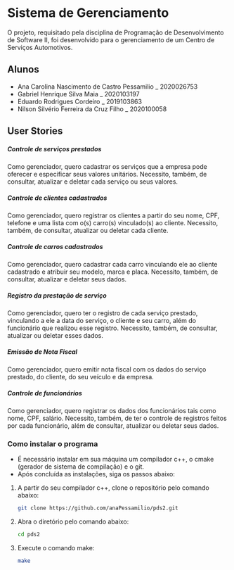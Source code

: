 # Sistema de Gerenciamento
O projeto, requisitado pela disciplina de Programação de Desenvolvimento de Software II, foi desenvolvido para o gerenciamento de um Centro de Serviços Automotivos.

## Alunos
- Ana Carolina Nascimento de Castro Pessamilio _ 2020026753
- Gabriel Henrique Silva Maia _ 2020103197
- Eduardo Rodrigues Cordeiro _ 2019103863
- Nilson Silvério Ferreira da Cruz Filho _ 2020100058

## User Stories
##### Controle de serviços prestados
Como gerenciador, quero cadastrar os serviços que a empresa pode oferecer e especificar seus valores unitários. Necessito, também, de consultar, atualizar e deletar cada serviço ou seus valores.

##### Controle de clientes cadastrados
Como gerenciador, quero registrar os clientes a partir do seu nome, CPF, telefone e uma lista com o(s) carro(s) vinculado(s) ao cliente. Necessito, também, de consultar, atualizar ou deletar cada cliente.

##### Controle de carros cadastrados
Como gerenciador, quero cadastrar cada carro vinculando ele ao cliente cadastrado e atribuir seu modelo, marca e placa. Necessito, também, de consultar, atualizar e deletar seus dados. 

##### Registro da prestação de serviço
Como gerenciador, quero ter o registro de cada serviço prestado, vinculando a ele a data do serviço, o cliente e seu carro, além do funcionário que realizou esse registro. Necessito, também, de consultar, atualizar ou deletar esses dados.

##### Emissão de Nota Fiscal
Como gerenciador, quero emitir nota fiscal com os dados do serviço prestado, do cliente, do seu veículo e da empresa.

##### Controle de funcionários
Como gerenciador, quero registrar os dados dos funcionários tais como nome, CPF, salário. Necessito, também, de ter o controle de registros feitos por cada funcionário, além de consultar, atualizar ou deletar seus dados.

### Como instalar o programa

- É necessário instalar em sua máquina um compilador c++, o cmake (gerador de sistema de compilação) e o git.
- Após concluída as instalações, siga os passos abaixo:

1. A partir do seu compilador c++, clone o repositório pelo comando abaixo:
   ```sh
   git clone https://github.com/anaPessamilio/pds2.git
   ```
2. Abra o diretório pelo comando abaixo:
    ```sh
    cd pds2
    ```
3. Execute o comando make:
    ```sh
    make
    ```
